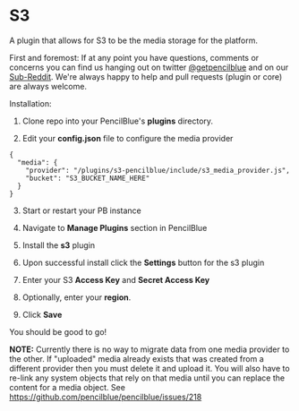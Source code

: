 S3
==

A plugin that allows for S3 to be the media storage for the platform.

First and foremost:  If at any point you have questions, comments or concerns you can find us hanging out on 
twitter [@getpencilblue](https://twitter.com/GetPencilBlue) and on our 
[Sub-Reddit](http://www.reddit.com/domain/pencilblue.org/).  We're always happy to help and pull requests (plugin 
or core) are always welcome. 

Installation:

1) Clone repo into your PencilBlue's **plugins** directory.

2) Edit your **config.json** file to configure the media provider
```
{
  "media": {
    "provider": "/plugins/s3-pencilblue/include/s3_media_provider.js",
    "bucket": "S3_BUCKET_NAME_HERE"
  }
}
```
3) Start or restart your PB instance

4) Navigate to **Manage Plugins** section in PencilBlue

5) Install the **s3** plugin

6) Upon successful install click the **Settings** button for the s3 plugin

7) Enter your S3 **Access Key** and **Secret Access Key**

8) Optionally, enter your **region**.

9) Click **Save**

You should be good to go!

**NOTE:**
Currently there is no way to migrate data from one media provider to the other.  If "uploaded" media already exists 
that was created from a different provider then you must delete it and upload it.  You will also have to re-link any 
system objects that rely on that media until you can replace the content for a media object.  See 
https://github.com/pencilblue/pencilblue/issues/218
